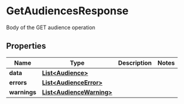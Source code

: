 

# GetAudiencesResponse

Body of the GET audience operation

## Properties

Name | Type | Description | Notes
------------ | ------------- | ------------- | -------------
**data** | [**List&lt;Audience&gt;**](Audience.md) |  | 
**errors** | [**List&lt;AudienceError&gt;**](AudienceError.md) |  | 
**warnings** | [**List&lt;AudienceWarning&gt;**](AudienceWarning.md) |  | 




